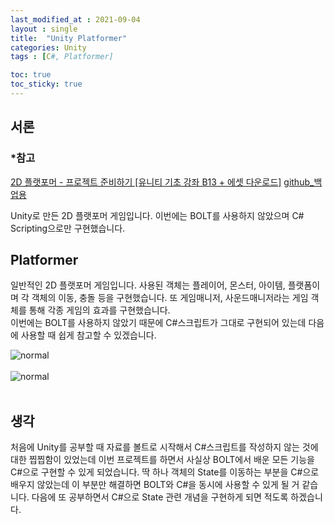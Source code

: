 ```yaml
---
last_modified_at : 2021-09-04
layout : single
title:  "Unity Platformer"
categories: Unity
tags : [C#, Platformer]

toc: true
toc_sticky: true
---
```

## 서론
### *참고
<a href='https://www.youtube.com/watch?v=v_Y5FH_tCpc&list=PLO-mt5Iu5TeZGR_y6mHmTWyo0RyGgO0N_'>2D 플랫포머 - 프로젝트 준비하기 [유니티 기초 강좌 B13 + 에셋 다운로드]</a>
<a href='https://github.com/lubiksss/Platformer'>github_백업용</a>

Unity로 만든 2D 플랫포머 게임입니다. 이번에는 BOLT를 사용하지 않았으며 C# Scripting으로만 구현했습니다.  

## Platformer
일반적인 2D 플랫포머 게임입니다.
사용된 객체는 플레이어, 몬스터, 아이템, 플랫폼이며 각 객체의 이동, 충돌 등을 구현했습니다. 또 게임매니저, 사운드매니저라는 게임 객체를 통해 각종 게임의 효과를 구현했습니다.  
이번에는 BOLT를 사용하지 않았기 때문에 C#스크립트가 그대로 구현되어 있는데 다음에 사용할 때 쉽게 참고할 수 있겠습니다.  


<img src = 'https://user-images.githubusercontent.com/67966414/132086940-c66022be-4aee-4e58-9cdf-643cf92c2fe3.JPG' alt = 'normal' style="margin-left: auto; margin-right: auto; display: block;">
<br>
<img src = 'https://user-images.githubusercontent.com/67966414/132086948-3bbccca9-5e29-415a-b653-f284e99f4450.JPG' alt = 'normal' style="margin-left: auto; margin-right: auto; display: block;">
<br>

## 생각
처음에 Unity를 공부할 때 자료를 볼트로 시작해서 C#스크립트를 작성하지 않는 것에 대한 찝찝함이 있었는데 이번 프로젝트를 하면서 사실상 BOLT에서 배운 모든 기능을 C#으로 구현할 수 있게 되었습니다. 딱 하나 객체의 State를 이동하는 부분을 C#으로 배우지 않았는데 이 부분만 해결하면 BOLT와 C#을 동시에 사용할 수 있게 될 거 같습니다. 다음에 또 공부하면서 C#으로 State 관련 개념을 구현하게 되면 적도록 하겠습니다.